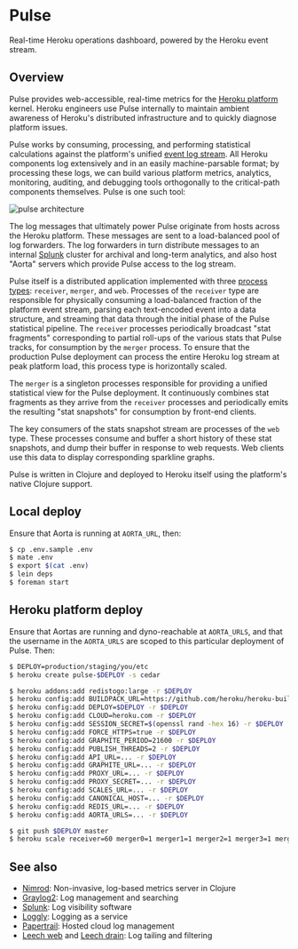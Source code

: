 # Pulse

Real-time Heroku operations dashboard, powered by the Heroku event stream.


## Overview

Pulse provides web-accessible, real-time metrics for the [Heroku platform](http://http://www.heroku.com/) kernel. Heroku engineers use Pulse internally to maintain ambient awareness of Heroku's distributed infrastructure and to quickly diagnose platform issues.

Pulse works by consuming, processing, and performing statistical calculations against the platform's unified [event log stream](http://adam.heroku.com/past/2011/4/1/logs_are_streams_not_files/). All Heroku components log extensively and in an easily machine-parsable format; by processing these logs, we can build various platform metrics, analytics, monitoring, auditing, and debugging tools orthogonally to the critical-path components themselves. Pulse is one such tool:

![pulse architecture](http://s3.amazonaws.com/pulse-doc/architecture.png)

The log messages that ultimately power Pulse originate from hosts across the Heroku platform. These messages are sent to a load-balanced pool of log forwarders. The log forwarders in turn distribute messages to an internal [Splunk](http://www.splunk.com/) cluster for archival and long-term analytics, and also host "Aorta" servers which provide Pulse access to the log stream.

Pulse itself is a distributed application implemented with three [process types](http://devcenter.heroku.com/articles/process-model): `receiver`, `merger`, and `web`. Processes of the `receiver` type are responsible for physically consuming a load-balanced fraction of the platform event stream, parsing each text-encoded event into a data structure, and streaming that data through the initial phase of the Pulse statistical pipeline. The `receiver` processes periodically broadcast "stat fragments" corresponding to partial roll-ups of the various stats that Pulse tracks, for consumption by the `merger` process. To ensure that the production Pulse deployment can process the entire Heroku log stream at peak platform load, this process type is horizontally scaled.

The `merger` is a singleton processes responsible for providing a unified statistical view for the Pulse deployment. It continuously combines stat fragments as they arrive from the `receiver` processes and periodically emits the resulting "stat snapshots" for consumption by front-end clients.

The key consumers of the stats snapshot stream are processes of the `web` type. These processes consume and buffer a short history of these stat snapshots, and dump their buffer in response to web requests. Web clients use this data to display corresponding sparkline graphs.

Pulse is written in Clojure and deployed to Heroku itself using the platform's native Clojure support.


## Local deploy

Ensure that Aorta is running at `AORTA_URL`, then:

```bash
$ cp .env.sample .env
$ mate .env
$ export $(cat .env)
$ lein deps
$ foreman start
```


## Heroku platform deploy

Ensure that Aortas are running and dyno-reachable at `AORTA_URLS`, and that the username in the `AORTA_URLS` are scoped to this particular deployment of Pulse. Then:

```bash
$ DEPLOY=production/staging/you/etc
$ heroku create pulse-$DEPLOY -s cedar

$ heroku addons:add redistogo:large -r $DEPLOY
$ heroku config:add BUILDPACK_URL=https://github.com/heroku/heroku-buildpack-clojure.git -r $DEPLOY
$ heroku config:add DEPLOY=$DEPLOY -r $DEPLOY
$ heroku config:add CLOUD=heroku.com -r $DEPLOY
$ heroku config:add SESSION_SECRET=$(openssl rand -hex 16) -r $DEPLOY
$ heroku config:add FORCE_HTTPS=true -r $DEPLOY
$ heroku config:add GRAPHITE_PERIOD=21600 -r $DEPLOY
$ heroku config:add PUBLISH_THREADS=2 -r $DEPLOY
$ heroku config:add API_URL=... -r $DEPLOY
$ heroku config:add GRAPHITE_URL=... -r $DEPLOY
$ heroku config:add PROXY_URL=... -r $DEPLOY
$ heroku config:add PROXY_SECRET=... -r $DEPLOY
$ heroku config:add SCALES_URL=... -r $DEPLOY
$ heroku config:add CANONICAL_HOST=... -r $DEPLOY
$ heroku config:add REDIS_URL=... -r $DEPLOY
$ heroku config:add AORTA_URLS=... -r $DEPLOY

$ git push $DEPLOY master
$ heroku scale receiver=60 merger0=1 merger1=1 merger2=1 merger3=1 merger4=1 web=5 -r $DEPLOY
```


## See also

* [Nimrod](https://github.com/sbtourist/nimrod): Non-invasive, log-based metrics server in Clojure
* [Graylog2](http://graylog2.org/): Log management and searching
* [Splunk](http://www.splunk.com/): Log visibility software
* [Loggly](http://www.loggly.com/): Logging as a service
* [Papertrail](https://papertrailapp.com): Hosted cloud log management
* [Leech web](https://github.com/heroku/leech-web) and [Leech drain](https://github.com/heroku/leech-web): Log tailing and filtering
